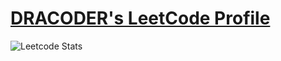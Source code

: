 # [DRACODER's LeetCode Profile](https://leetcode.com/u/DRACODER/)

![Leetcode Stats](https://leetcard.jacoblin.cool/DRACODER)
